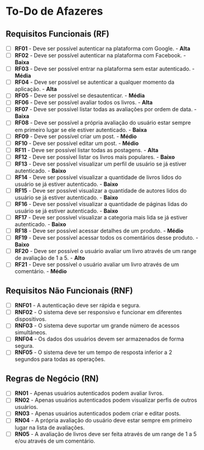 # To-Do de Afazeres

## Requisitos Funcionais (RF)

- [ ] **RF01** - Deve ser possível autenticar na plataforma com Google. - **Alta**
- [ ] **RF02** - Deve ser possível autenticar na plataforma com Facebook. - **Baixa**
- [ ] **RF03** - Deve ser possível entrar na plataforma sem estar autenticado. - **Média**
- [ ] **RF04** - Deve ser possível se autenticar a qualquer momento da aplicação. - **Alta**
- [ ] **RF05** - Deve ser possível se desautenticar. - **Média**
- [ ] **RF06** - Deve ser possível avaliar todos os livros. - **Alta**
- [ ] **RF07** - Deve ser possível listar todas as avaliações por ordem de data. - **Baixa**
- [ ] **RF08** - Deve ser possível a própria avaliação do usuário estar sempre em primeiro lugar se ele estiver autenticado. - **Baixa**
- [ ] **RF09** - Deve ser possível criar um post. - **Médio**
- [ ] **RF10** - Deve ser possível editar um post. - **Médio**
- [ ] **RF11** - Deve ser possível listar todas as postagens. - **Alta**
- [ ] **RF12** - Deve ser possível listar os livros mais populares. - **Baixo**
- [ ] **RF13** - Deve ser possível visualizar um perfil de usuário se já estiver autenticado. - **Baixo**
- [ ] **RF14** - Deve ser possível visualizar a quantidade de livros lidos do usuário se já estiver autenticado. - **Baixo**
- [ ] **RF15** - Deve ser possível visualizar a quantidade de autores lidos do usuário se já estiver autenticado. - **Baixo**
- [ ] **RF16** - Deve ser possível visualizar a quantidade de páginas lidas do usuário se já estiver autenticado. - **Baixo**
- [ ] **RF17** - Deve ser possível visualizar a categoria mais lida se já estiver autenticado. - **Baixo**
- [ ] **RF18** - Deve ser possível acessar detalhes de um produto. - **Médio**
- [ ] **RF19** - Deve ser possível acessar todos os comentários desse produto. - **Baixo**
- [ ] **RF20** - Deve ser possível o usuário avaliar um livro através de um range de avaliação de 1 a 5. - **Alto**
- [ ] **RF21** - Deve ser possível o usuário avaliar um livro através de um comentário. - **Médio**

## Requisitos Não Funcionais (RNF)

- [ ] **RNF01** - A autenticação deve ser rápida e segura.
- [ ] **RNF02** - O sistema deve ser responsivo e funcionar em diferentes dispositivos.
- [ ] **RNF03** - O sistema deve suportar um grande número de acessos simultâneos.
- [ ] **RNF04** - Os dados dos usuários devem ser armazenados de forma segura.
- [ ] **RNF05** - O sistema deve ter um tempo de resposta inferior a 2 segundos para todas as operações.

## Regras de Negócio (RN)

- [ ] **RN01** - Apenas usuários autenticados podem avaliar livros.
- [ ] **RN02** - Apenas usuários autenticados podem visualizar perfis de outros usuários.
- [ ] **RN03** - Apenas usuários autenticados podem criar e editar posts.
- [ ] **RN04** - A própria avaliação do usuário deve estar sempre em primeiro lugar na lista de avaliações.
- [ ] **RN05** - A avaliação de livros deve ser feita através de um range de 1 a 5 e/ou através de um comentário.
